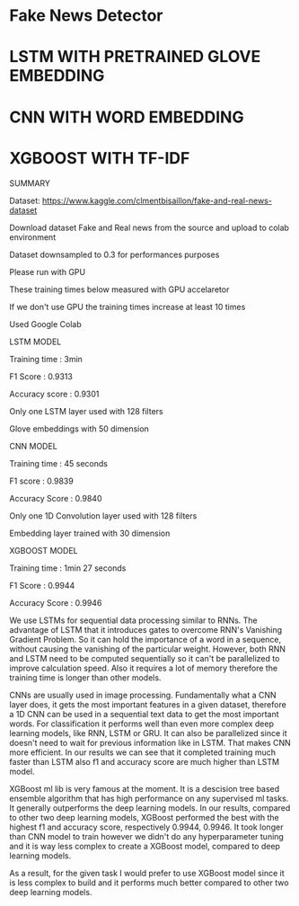 # Fake News Detector
# LSTM WITH PRETRAINED GLOVE EMBEDDING
# CNN WITH WORD EMBEDDING
# XGBOOST WITH TF-IDF

SUMMARY

Dataset: https://www.kaggle.com/clmentbisaillon/fake-and-real-news-dataset

Download dataset Fake and Real news from the source and upload to colab environment

Dataset downsampled to 0.3 for performances purposes

Please run with GPU

These training times below measured with GPU accelaretor

If we don't use GPU the training times increase at least 10 times

Used Google Colab

LSTM MODEL

Training time : 3min

F1 Score : 0.9313

Accuracy score : 0.9301

Only one LSTM layer used with 128 filters

Glove embeddings with 50 dimension

CNN MODEL

Training time : 45 seconds

F1 score : 0.9839

Accuracy Score : 0.9840

Only one 1D Convolution layer used with 128 filters

Embedding layer trained with 30 dimension

XGBOOST MODEL

Training time : 1min 27 seconds

F1 Score : 0.9944

Accuracy Score : 0.9946

We use LSTMs for sequential data processing similar to RNNs. The advantage of LSTM that it introduces gates to overcome RNN's Vanishing Gradient Problem. So it can hold the importance of a word in a sequence, without causing the vanishing of the particular weight. However, both RNN and LSTM need to be computed sequentially so it can't be parallelized to improve calculation speed. Also it requires a lot of memory therefore the training time is longer than other models.

CNNs are usually used in image processing. Fundamentally what a CNN layer does, it gets the most important features in a given dataset, therefore a 1D CNN can be used in a sequential text data to get the most important words. For classification it performs well than even more complex deep learning models, like RNN, LSTM or GRU. It can also be parallelized since it doesn't need to wait for previous information like in LSTM. That makes CNN more efficient. In our results we can see that it completed training much faster than LSTM also f1 and accuracy score are much higher than LSTM model.

XGBoost ml lib is very famous at the moment. It is a descision tree based ensemble algorithm that has high performance on any supervised ml tasks. It generally outperforms the deep learning models. In our results, compared to other two deep learning models, XGBoost performed the best with the highest f1 and accuracy score, respectively 0.9944, 0.9946. It took longer than CNN model to train however we didn't do any hyperparameter tuning and it is way less complex to create a XGBoost model, compared to deep learning models.

As a result, for the given task I would prefer to use XGBoost model since it is less complex to build and it performs much better compared to other two deep learning models.
